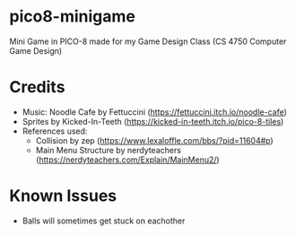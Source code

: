 # pico8-minigame
Mini Game in PICO-8 made for my Game Design Class (CS 4750 Computer Game Design)
# Credits
- Music: Noodle Cafe by Fettuccini (https://fettuccini.itch.io/noodle-cafe)
- Sprites by Kicked-In-Teeth (https://kicked-in-teeth.itch.io/pico-8-tiles)
- References used:
    - Collision by zep (https://www.lexaloffle.com/bbs/?pid=11604#p)
    - Main Menu Structure by nerdyteachers (https://nerdyteachers.com/Explain/MainMenu2/)
# Known Issues
- Balls will sometimes get stuck on eachother